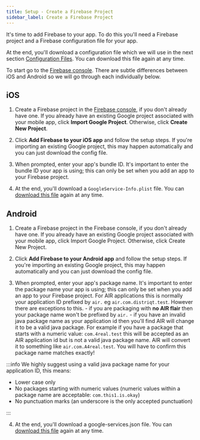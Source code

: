 ```yaml
---
title: Setup - Create a Firebase Project
sidebar_label: Create a Firebase Project
---
```


It's time to add Firebase to your app. To do this you'll need a Firebase project and a Firebase configuration file for your app.

At the end, you'll download a configuration file which we will use in the next section [Configuration Files](configuration-files.md).
You can download this file again at any time.

To start go to the [Firebase console](https://console.firebase.google.com/).
There are subtle differences between iOS and Android so we will go through each individually below.

## iOS

1. Create a Firebase project in the [Firebase console](https://firebase.google.com/console/), if you don't already have one.
   If you already have an existing Google project associated with your mobile app, click **Import Google Project**.
   Otherwise, click **Create New Project**.

2. Click **Add Firebase to your iOS app** and follow the setup steps.
   If you're importing an existing Google project, this may happen automatically and you can just download the config file.

3. When prompted, enter your app's bundle ID. It's important to enter the bundle ID your app is using;
   this can only be set when you add an app to your Firebase project.

4. At the end, you'll download a `GoogleService-Info.plist` file. You can [download this file](http://support.google.com/firebase/answer/7015592) again at any time.

## Android

1. Create a Firebase project in the Firebase console, if you don't already have one.
   If you already have an existing Google project associated with your mobile app, click Import Google Project.
   Otherwise, click Create New Project.

2. Click **Add Firebase to your Android app** and follow the setup steps.
   If you're importing an existing Google project, this may happen automatically and you can just download the config file.

3. When prompted, enter your app's package name.
   It's important to enter the package name your app is using; this can only be set when you add an app to your Firebase project.
   For AIR applications this is normally your application ID prefixed by `air.` eg `air.com.distriqt.test`.
   However there are exceptions to this. - if you are packaging with **no AIR flair** then your package name won't be prefixed by `air.` - if you have an invalid java package name as your application id then you'll find AIR will change it to be a valid java package.
   For example if you have a package that starts with a numeric value: `com.4real.test` this will be accepted as an AIR application id
   but is not a valid java package name. AIR will convert it to something like `air.com.A4real.test`.
   You will have to confirm this package name matches exactly!

:::info
We highly suggest using a valid java package name for your application ID, this means:

- Lower case only
- No packages starting with numeric values (numeric values within a package name are acceptable: `com.this1.is.okay`)
- No punctuation marks (an underscore is the only accepted punctuation)

:::

4. At the end, you'll download a google-services.json file. You can [download this file](http://support.google.com/firebase/answer/7015592) again at any time.
